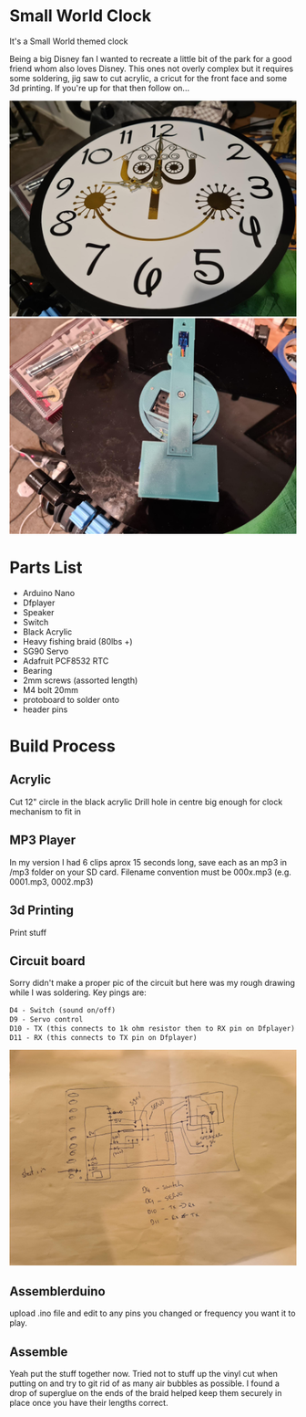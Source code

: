 # Small World Clock
 It's a Small World themed clock
 
 Being a big Disney fan I wanted to recreate a little bit of the park for a good friend whom also loves Disney. This ones not overly complex but it requires some soldering,
 jig saw to cut acrylic, a cricut for the front face and some 3d printing. If you're up for that then follow on...
 
 ![Front](/images/front.jpg)
 ![Back view](/images/back.jpg)

 Parts List
 ===========
 * Arduino Nano
 * Dfplayer
 * Speaker
 * Switch
 * Black Acrylic
 * Heavy fishing braid (80lbs +)
 * SG90 Servo
 * Adafruit PCF8532 RTC
 * Bearing
 * 2mm screws (assorted length)
 * M4 bolt 20mm
 * protoboard to solder onto
 * header pins
 


Build Process
================
## Acrylic
Cut 12" circle in the black acrylic
Drill hole in centre big enough for clock mechanism to fit in


## MP3 Player
In my version I had 6 clips aprox 15 seconds long, save each as an mp3 in /mp3 folder on your SD card.
Filename convention must be 000x.mp3 (e.g. 0001.mp3, 0002.mp3)

## 3d Printing
Print stuff 

## Circuit board
Sorry didn't make a proper pic of the circuit but here was my rough drawing while I was soldering.
Key pings are:
 ```
 D4 - Switch (sound on/off)
 D9 - Servo control
 D10 - TX (this connects to 1k ohm resistor then to RX pin on Dfplayer)
 D11 - RX (this connects to TX pin on Dfplayer)
 ```
 
  ![Back view](/images/circuit.jpg)
  
 ## Assemblerduino
 upload .ino file and edit to any pins you changed or frequency you want it to play.  
 
 ## Assemble
Yeah put the stuff together now. Tried not to stuff up the vinyl cut when putting on and try to git rid of as many air bubbles as possible.
I found a drop of superglue on the ends of the braid helped keep them securely in place once you have their lengths correct.